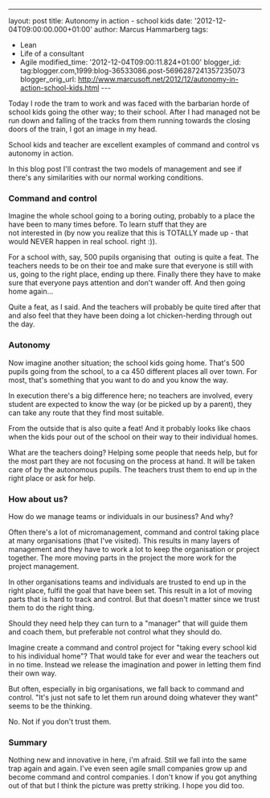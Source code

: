 ---
layout: post
title: Autonomy in action - school kids
date: '2012-12-04T09:00:00.000+01:00'
author: Marcus Hammarberg
tags:
  - Lean
  - Life of a consultant
  - Agile
modified_time: '2012-12-04T09:00:11.824+01:00'
blogger_id: tag:blogger.com,1999:blog-36533086.post-5696287241357235073
blogger_orig_url: http://www.marcusoft.net/2012/12/autonomy-in-action-school-kids.html ---

<div dir="ltr" style="text-align: left;" trbidi="on">

Today I rode the tram to work and was faced with the barbarian horde of
school kids going the other way; to their school. After I had managed
not be run down and falling of the tracks from them running towards the
closing doors of the train, I got an image in my head.

School kids and teacher are excellent examples of command and control vs
autonomy in action.

In this blog post I'll contrast the two models of management and see if
there's any similarities with our normal working conditions.




### Command and control

Imagine the whole school going to a boring outing, probably to a place
the have been to many times before. To learn stuff that they are
not interested in (by now you realize that this is TOTALLY made up -
that would NEVER happen in real school. right :)).

For a school with, say, 500 pupils organising that  outing is quite a
feat. The teachers needs to be on their toe and make sure that everyone
is still with us, going to the right place, ending up there. Finally
there they have to make sure that everyone pays attention and don't
wander off. And then going home again...

Quite a feat, as I said. And the teachers will probably be quite tired
after that and also feel that they have been doing a lot chicken-herding
through out the day.

### Autonomy

<div>

Now imagine another situation; the school kids going home. That's 500
pupils going from the school, to a ca 450 different places all over
town. For most, that's something that you want to do and you know the
way.

</div>

<div>



</div>

<div>

In execution there's a big difference here; no teachers are involved,
every student are expected to know the way (or be picked up by a
parent), they can take any route that they find most suitable. 

</div>

<div>



</div>

<div>

From the outside that is also quite a feat! And it probably looks like
chaos when the kids pour out of the school on their way to their
individual homes. 

</div>

<div>



</div>

<div>

What are the teachers doing? Helping some people that needs help, but
for the most part they are not focusing on the process at hand. It will
be taken care of by the autonomous pupils. The teachers trust them to
end up in the right place or ask for help. 

</div>

### How about us?

<div>

How do we manage teams or individuals in our business? And why? 

</div>

<div>



</div>

<div>

Often there's a lot of micromanagement, command and control taking place
at many organisations (that I've visited). This results in many layers
of management and they have to work a lot to keep the organisation or
project together. The more moving parts in the project the more work for
the project management.

</div>

<div>



</div>

<div>

In other organisations teams and individuals are trusted to end up in
the right place, fulfil the goal that have been set. This result in a
lot of moving parts that is hard to track and control. But that doesn't
matter since we trust them to do the right thing. 

</div>

<div>

Should they need help they can turn to a "manager" that will guide them
and coach them, but preferable not control what they should do. 

</div>

<div>



</div>

<div>

Imagine create a command and control project for "taking every school
kid to his individual home"? That would take for ever and wear the
teachers out in no time. Instead we release the imagination and power in
letting them find their own way. 

</div>

<div>



</div>

<div>

But often, especially in big organisations, we fall back to command and
control. "It's just not safe to let them run around doing whatever they
want" seems to be the thinking. 

</div>

<div>

No. Not if you don't trust them. 

</div>

### Summary

<div>

Nothing new and innovative in here, i'm afraid. Still we fall into the
same trap again and again. I've even seen agile small companies grow up
and become command and control companies. I don't know if you got
anything out of that but I think the picture was pretty striking. I hope
you did too. 

</div>

</div>
